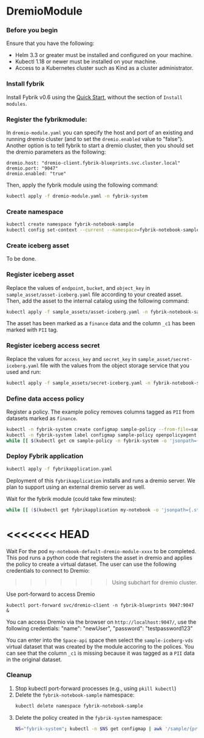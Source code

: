 # DremioModule

### Before you begin
Ensure that you have the following:

- Helm 3.3 or greater must be installed and configured on your machine.
- Kubectl 1.18 or newer must be installed on your machine.
- Access to a Kubernetes cluster such as Kind as a cluster administrator.

### Install fybrik
Install Fybrik v0.6 using the [Quick Start](https://fybrik.io/v0.6/get-started/quickstart/), without the section of `Install modules`.

### Register the fybrikmodule:
In `dremio-module.yaml` you can specify the host and port of an existing and running dremio cluster (and to set the `dremio.enabled` value to "false"). Another option is to tell fybrik to start a dremio cluster, then you should set the dremio parameters as the following:
```
dremio.host: "dremio-client.fybrik-blueprints.svc.cluster.local"
dremio.port: "9047"
dremio.enabled: "true"
```
Then, apply the fybrik module using the following command:
```bash
kubectl apply -f dremio-module.yaml -n fybrik-system
```

### Create namespace
```bash
kubectl create namespace fybrik-notebook-sample
kubectl config set-context --current --namespace=fybrik-notebook-sample
```

### Create iceberg asset
To be done.

### Register iceberg asset
Replace the values of `endpoint`, `bucket`, and `object_key` in `sample_asset/asset-iceberg.yaml` file according to your created asset. Then, add the asset to the internal catalog using the following command:

```bash
kubectl apply -f sample_assets/asset-iceberg.yaml -n fybrik-notebook-sample
```
The asset has been marked as a `finance` data and the column `_c1` has been marked with `PII` tag.

### Register iceberg access secret
Replace the values for `access_key` and `secret_key` in `sample_asset/secret-iceberg.yaml` file with the values from the object storage service that you used and run:
```bash
kubectl apply -f sample_assets/secret-iceberg.yaml -n fybrik-notebook-sample
```

### Define data access policy
Register a policy. The example policy removes columns tagged as `PII` from datasets marked as `finance`.
```bash
kubectl -n fybrik-system create configmap sample-policy --from-file=sample_assets/sample-policy.rego
kubectl -n fybrik-system label configmap sample-policy openpolicyagent.org/policy=rego
while [[ $(kubectl get cm sample-policy -n fybrik-system -o 'jsonpath={.metadata.annotations.openpolicyagent\.org/policy-status}') != '{"status":"ok"}' ]]; do echo "waiting for policy to be applied" && sleep 5; done
```

### Deploy Fybrik application
```bash
kubectl apply -f fybrikapplication.yaml
```
Deployment of this `fybrikapplication` installs and runs a dremio server. We plan to support using an external dremio server as well.

Wait for the fybrik module (could take few minutes):
```bash
while [[ ($(kubectl get fybrikapplication my-notebook -o 'jsonpath={.status.ready}') != "true") || ($(kubectl get jobs my-notebook-fybrik-notebook-sample-dremio-module -n fybrik-blueprints -o 'jsonpath={.status.conditions[0].type}') != "Complete") ]]; do echo "waiting for FybrikApplication" && sleep 5; done
```
<<<<<<< HEAD
=======

Wait For the pod `my-notebook-default-dremio-module-xxxx` to be completed. This pod runs a python code that registers the asset in dremio and applies the policy to create a virtual dataset. The user can use the following credentials to connect to Dremio:
>>>>>>> Using subchart for dremio cluster.

Use port-forward to access Dremio
```
kubectl port-forward svc/dremio-client -n fybrik-blueprints 9047:9047 &
```
You can access Dremio via the browser on `http://localhost:9047/`, use the following credentials:
    "name": "newUser", 
    "password": "testpassword123"

You can enter into the `Space-api` space then select the `sample-iceberg-vds` virtual dataset that was created by the module accoring to the polices. You can see that the column `_c1` is missing because it was tagged as a `PII` data in the original dataset.


### Cleanup
1. Stop kubectl port-forward processes (e.g., using `pkill kubectl`)
1. Delete the `fybrik-notebook-sample` namespace:
    ```bash
    kubectl delete namespace fybrik-notebook-sample
    ```
1. Delete the policy created in the `fybrik-system` namespace:
    ```bash
    NS="fybrik-system"; kubectl -n $NS get configmap | awk '/sample/{print $1}' | xargs  kubectl delete -n $NS configmap
    ```
